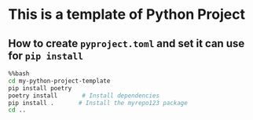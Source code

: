 # This is a template of Python Project

## How to create `pyproject.toml` and set it can use for `pip install`

```bash
%%bash
cd my-python-project-template
pip install poetry
poetry install       # Install dependencies
pip install .       # Install the myrepo123 package
cd ..
```

## 